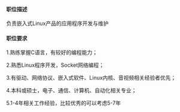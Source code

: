 #### 职位描述



负责嵌入式Linux产品的应用程序开发与维护



#### 职位要求

1.熟练掌握C语言，有较好的编程能力；

2.熟悉Linux程序开发，Socket网络编程；

3.有驱动、网络协议、嵌入式软件、Linux内核、音视频相关经验者优先；

4.本科或硕士，电子、通信、计算机、自动化相关专业；

5.1-4年相关工作经验，比较优秀的可以考虑5-7年